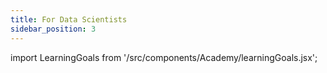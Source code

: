 ```yaml
---
title: For Data Scientists
sidebar_position: 3
---
```


import LearningGoals from '/src/components/Academy/learningGoals.jsx';

<LearningGoals courseName="customization_with_modules"/>
